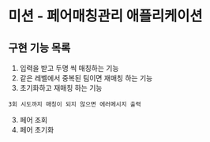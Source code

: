 # 미션 - 페어매칭관리 애플리케이션

## 구현 기능 목록

1. 입력을 받고 두명 씩 매칭하는 기능
2. 같은 레벨에서 중복된 팀이면 재매칭 하는 기능
3. 초기화하고 재매칭 하는 기능

```
3회 시도까지 매칭이 되지 않으면 에러메시지 출력
```

3. 페어 조회
4. 페어 초기화
